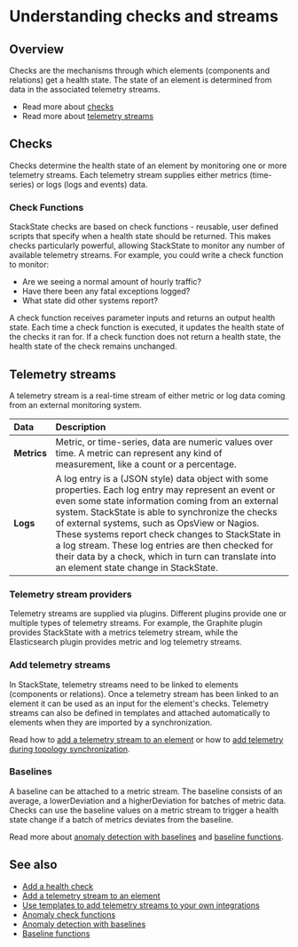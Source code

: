# Understanding checks and streams

## Overview

Checks are the mechanisms through which elements \(components and relations\) get a health state. The state of an element is determined from data in the associated telemetry streams.

* Read more about [checks](checks_and_streams.md#checks)
* Read more about [telemetry streams](checks_and_streams.md#telemetry-streams)

## Checks

Checks determine the health state of an element by monitoring one or more telemetry streams. Each telemetry stream supplies either metrics \(time-series\) or logs \(logs and events\) data.

### Check Functions

StackState checks are based on check functions - reusable, user defined scripts that specify when a health state should be returned. This makes checks particularly powerful, allowing StackState to monitor any number of available telemetry streams. For example, you could write a check function to monitor:

* Are we seeing a normal amount of hourly traffic?
* Have there been any fatal exceptions logged?
* What state did other systems report?

A check function receives parameter inputs and returns an output health state. Each time a check function is executed, it updates the health state of the checks it ran for. If a check function does not return a health state, the health state of the check remains unchanged.

## Telemetry streams

A telemetry stream is a real-time stream of either metric or log data coming from an external monitoring system.

| Data | Description |
| :--- | :--- |
| **Metrics** | Metric, or time-series, data are numeric values over time. A metric can represent any kind of measurement, like a count or a percentage. |
| **Logs** | A log entry is a \(JSON style\) data object with some properties. Each log entry may represent an event or even some state information coming from an external system. StackState is able to synchronize the checks of external systems, such as OpsView or Nagios. These systems report check changes to StackState in a log stream. These log entries are then checked for their data by a check, which in turn can translate into an element state change in StackState. |

### Telemetry stream providers

Telemetry streams are supplied via plugins. Different plugins provide one or multiple types of telemetry streams. For example, the Graphite plugin provides StackState with a metrics telemetry stream, while the Elasticsearch plugin provides metric and log telemetry streams.

### Add telemetry streams

In StackState, telemetry streams need to be linked to elements \(components or relations\). Once a telemetry stream has been linked to an element it can be used as an input for the element's checks. Telemetry streams can also be defined in templates and attached automatically to elements when they are imported by a synchronization.

Read how to [add a telemetry stream to an element](../../use/health-state-and-event-notifications/add-telemetry-to-element.md) or how to [add telemetry during topology synchronization](telemetry_synchronized_topology.md).

### Baselines

A baseline can be attached to a metric stream. The baseline consists of an average, a lowerDeviation and a higherDeviation for batches of metric data. Checks can use the baseline values on a metric stream to trigger a health state change if a batch of metrics deviates from the baseline.

Read more about [anomaly detection with baselines](../../use/health-state-and-event-notifications/anomaly-detection-with-baselines.md) and [baseline functions](baseline-functions.md).

## See also

* [Add a health check](../../use/health-state-and-event-notifications/add-a-health-check.md)
* [Add a telemetry stream to an element](../../use/health-state-and-event-notifications/add-telemetry-to-element.md)
* [Use templates to add telemetry streams to your own integrations](telemetry_synchronized_topology.md)
* [Anomaly check functions](../../develop/developer-guides/custom-functions/anomaly-check-functions.md)
* [Anomaly detection with baselines](../../use/health-state-and-event-notifications/anomaly-detection-with-baselines.md)
* [Baseline functions](baseline-functions.md)


